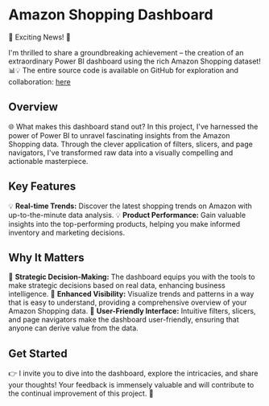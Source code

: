 # Amazon Shopping Dashboard

🚀 Exciting News! 🚀

I'm thrilled to share a groundbreaking achievement – the creation of an extraordinary Power BI dashboard using the rich Amazon Shopping dataset! 📊💡 The entire source code is available on GitHub for exploration and collaboration: [here](https://lnkd.in/g2sNFkAX)

## Overview

🌐 What makes this dashboard stand out? In this project, I've harnessed the power of Power BI to unravel fascinating insights from the Amazon Shopping data. Through the clever application of filters, slicers, and page navigators, I've transformed raw data into a visually compelling and actionable masterpiece.

## Key Features

💡 **Real-time Trends:** Discover the latest shopping trends on Amazon with up-to-the-minute data analysis.
💡 **Product Performance:** Gain valuable insights into the top-performing products, helping you make informed inventory and marketing decisions.

## Why It Matters

🚀 **Strategic Decision-Making:** The dashboard equips you with the tools to make strategic decisions based on real data, enhancing business intelligence.
🚀 **Enhanced Visibility:** Visualize trends and patterns in a way that is easy to understand, providing a comprehensive overview of your Amazon Shopping data.
🚀 **User-Friendly Interface:** Intuitive filters, slicers, and page navigators make the dashboard user-friendly, ensuring that anyone can derive value from the data.

## Get Started

👉 I invite you to dive into the dashboard, explore the intricacies, and share your thoughts! Your feedback is immensely valuable and will contribute to the continual improvement of this project. 💬
